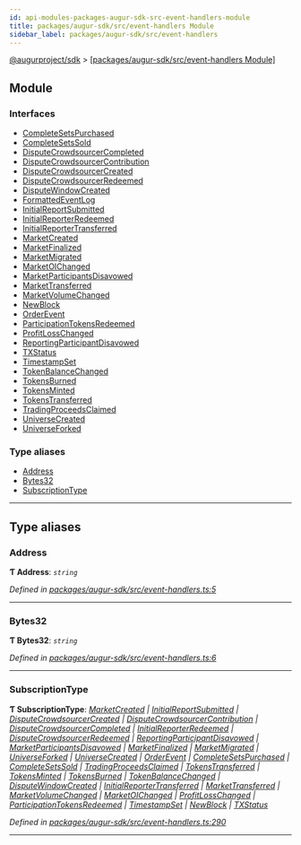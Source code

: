 ```yaml
---
id: api-modules-packages-augur-sdk-src-event-handlers-module
title: packages/augur-sdk/src/event-handlers Module
sidebar_label: packages/augur-sdk/src/event-handlers
---
```


[@augurproject/sdk](api-readme.md) > [[packages/augur-sdk/src/event-handlers Module]](api-modules-packages-augur-sdk-src-event-handlers-module.md)

## Module

### Interfaces

* [CompleteSetsPurchased](api-interfaces-packages-augur-sdk-src-event-handlers-completesetspurchased.md)
* [CompleteSetsSold](api-interfaces-packages-augur-sdk-src-event-handlers-completesetssold.md)
* [DisputeCrowdsourcerCompleted](api-interfaces-packages-augur-sdk-src-event-handlers-disputecrowdsourcercompleted.md)
* [DisputeCrowdsourcerContribution](api-interfaces-packages-augur-sdk-src-event-handlers-disputecrowdsourcercontribution.md)
* [DisputeCrowdsourcerCreated](api-interfaces-packages-augur-sdk-src-event-handlers-disputecrowdsourcercreated.md)
* [DisputeCrowdsourcerRedeemed](api-interfaces-packages-augur-sdk-src-event-handlers-disputecrowdsourcerredeemed.md)
* [DisputeWindowCreated](api-interfaces-packages-augur-sdk-src-event-handlers-disputewindowcreated.md)
* [FormattedEventLog](api-interfaces-packages-augur-sdk-src-event-handlers-formattedeventlog.md)
* [InitialReportSubmitted](api-interfaces-packages-augur-sdk-src-event-handlers-initialreportsubmitted.md)
* [InitialReporterRedeemed](api-interfaces-packages-augur-sdk-src-event-handlers-initialreporterredeemed.md)
* [InitialReporterTransferred](api-interfaces-packages-augur-sdk-src-event-handlers-initialreportertransferred.md)
* [MarketCreated](api-interfaces-packages-augur-sdk-src-event-handlers-marketcreated.md)
* [MarketFinalized](api-interfaces-packages-augur-sdk-src-event-handlers-marketfinalized.md)
* [MarketMigrated](api-interfaces-packages-augur-sdk-src-event-handlers-marketmigrated.md)
* [MarketOIChanged](api-interfaces-packages-augur-sdk-src-event-handlers-marketoichanged.md)
* [MarketParticipantsDisavowed](api-interfaces-packages-augur-sdk-src-event-handlers-marketparticipantsdisavowed.md)
* [MarketTransferred](api-interfaces-packages-augur-sdk-src-event-handlers-markettransferred.md)
* [MarketVolumeChanged](api-interfaces-packages-augur-sdk-src-event-handlers-marketvolumechanged.md)
* [NewBlock](api-interfaces-packages-augur-sdk-src-event-handlers-newblock.md)
* [OrderEvent](api-interfaces-packages-augur-sdk-src-event-handlers-orderevent.md)
* [ParticipationTokensRedeemed](api-interfaces-packages-augur-sdk-src-event-handlers-participationtokensredeemed.md)
* [ProfitLossChanged](api-interfaces-packages-augur-sdk-src-event-handlers-profitlosschanged.md)
* [ReportingParticipantDisavowed](api-interfaces-packages-augur-sdk-src-event-handlers-reportingparticipantdisavowed.md)
* [TXStatus](api-interfaces-packages-augur-sdk-src-event-handlers-txstatus.md)
* [TimestampSet](api-interfaces-packages-augur-sdk-src-event-handlers-timestampset.md)
* [TokenBalanceChanged](api-interfaces-packages-augur-sdk-src-event-handlers-tokenbalancechanged.md)
* [TokensBurned](api-interfaces-packages-augur-sdk-src-event-handlers-tokensburned.md)
* [TokensMinted](api-interfaces-packages-augur-sdk-src-event-handlers-tokensminted.md)
* [TokensTransferred](api-interfaces-packages-augur-sdk-src-event-handlers-tokenstransferred.md)
* [TradingProceedsClaimed](api-interfaces-packages-augur-sdk-src-event-handlers-tradingproceedsclaimed.md)
* [UniverseCreated](api-interfaces-packages-augur-sdk-src-event-handlers-universecreated.md)
* [UniverseForked](api-interfaces-packages-augur-sdk-src-event-handlers-universeforked.md)

### Type aliases

* [Address](api-modules-packages-augur-sdk-src-event-handlers-module.md#address)
* [Bytes32](api-modules-packages-augur-sdk-src-event-handlers-module.md#bytes32)
* [SubscriptionType](api-modules-packages-augur-sdk-src-event-handlers-module.md#subscriptiontype)

---

## Type aliases

<a id="address"></a>

###  Address

**Ƭ Address**: *`string`*

*Defined in [packages/augur-sdk/src/event-handlers.ts:5](https://github.com/AugurProject/augur/blob/b4365d6894/packages/augur-sdk/src/event-handlers.ts#L5)*

___
<a id="bytes32"></a>

###  Bytes32

**Ƭ Bytes32**: *`string`*

*Defined in [packages/augur-sdk/src/event-handlers.ts:6](https://github.com/AugurProject/augur/blob/b4365d6894/packages/augur-sdk/src/event-handlers.ts#L6)*

___
<a id="subscriptiontype"></a>

###  SubscriptionType

**Ƭ SubscriptionType**: *[MarketCreated](api-interfaces-packages-augur-sdk-src-event-handlers-marketcreated.md) \| [InitialReportSubmitted](api-interfaces-packages-augur-sdk-src-event-handlers-initialreportsubmitted.md) \| [DisputeCrowdsourcerCreated](api-interfaces-packages-augur-sdk-src-event-handlers-disputecrowdsourcercreated.md) \| [DisputeCrowdsourcerContribution](api-interfaces-packages-augur-sdk-src-event-handlers-disputecrowdsourcercontribution.md) \| [DisputeCrowdsourcerCompleted](api-interfaces-packages-augur-sdk-src-event-handlers-disputecrowdsourcercompleted.md) \| [InitialReporterRedeemed](api-interfaces-packages-augur-sdk-src-event-handlers-initialreporterredeemed.md) \| [DisputeCrowdsourcerRedeemed](api-interfaces-packages-augur-sdk-src-event-handlers-disputecrowdsourcerredeemed.md) \| [ReportingParticipantDisavowed](api-interfaces-packages-augur-sdk-src-event-handlers-reportingparticipantdisavowed.md) \| [MarketParticipantsDisavowed](api-interfaces-packages-augur-sdk-src-event-handlers-marketparticipantsdisavowed.md) \| [MarketFinalized](api-interfaces-packages-augur-sdk-src-event-handlers-marketfinalized.md) \| [MarketMigrated](api-interfaces-packages-augur-sdk-src-event-handlers-marketmigrated.md) \| [UniverseForked](api-interfaces-packages-augur-sdk-src-event-handlers-universeforked.md) \| [UniverseCreated](api-interfaces-packages-augur-sdk-src-event-handlers-universecreated.md) \| [OrderEvent](api-interfaces-packages-augur-sdk-src-event-handlers-orderevent.md) \| [CompleteSetsPurchased](api-interfaces-packages-augur-sdk-src-event-handlers-completesetspurchased.md) \| [CompleteSetsSold](api-interfaces-packages-augur-sdk-src-event-handlers-completesetssold.md) \| [TradingProceedsClaimed](api-interfaces-packages-augur-sdk-src-event-handlers-tradingproceedsclaimed.md) \| [TokensTransferred](api-interfaces-packages-augur-sdk-src-event-handlers-tokenstransferred.md) \| [TokensMinted](api-interfaces-packages-augur-sdk-src-event-handlers-tokensminted.md) \| [TokensBurned](api-interfaces-packages-augur-sdk-src-event-handlers-tokensburned.md) \| [TokenBalanceChanged](api-interfaces-packages-augur-sdk-src-event-handlers-tokenbalancechanged.md) \| [DisputeWindowCreated](api-interfaces-packages-augur-sdk-src-event-handlers-disputewindowcreated.md) \| [InitialReporterTransferred](api-interfaces-packages-augur-sdk-src-event-handlers-initialreportertransferred.md) \| [MarketTransferred](api-interfaces-packages-augur-sdk-src-event-handlers-markettransferred.md) \| [MarketVolumeChanged](api-interfaces-packages-augur-sdk-src-event-handlers-marketvolumechanged.md) \| [MarketOIChanged](api-interfaces-packages-augur-sdk-src-event-handlers-marketoichanged.md) \| [ProfitLossChanged](api-interfaces-packages-augur-sdk-src-event-handlers-profitlosschanged.md) \| [ParticipationTokensRedeemed](api-interfaces-packages-augur-sdk-src-event-handlers-participationtokensredeemed.md) \| [TimestampSet](api-interfaces-packages-augur-sdk-src-event-handlers-timestampset.md) \| [NewBlock](api-interfaces-packages-augur-sdk-src-event-handlers-newblock.md) \| [TXStatus](api-interfaces-packages-augur-sdk-src-event-handlers-txstatus.md)*

*Defined in [packages/augur-sdk/src/event-handlers.ts:290](https://github.com/AugurProject/augur/blob/b4365d6894/packages/augur-sdk/src/event-handlers.ts#L290)*

___

